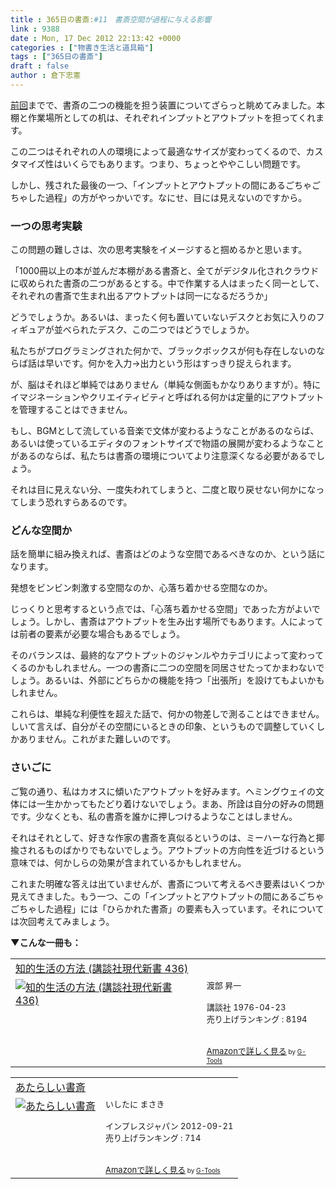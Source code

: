 ```yaml
---
title : 365日の書斎:#11　書斎空間が過程に与える影響
link : 9388
date : Mon, 17 Dec 2012 22:13:42 +0000
categories : ["物書き生活と道具箱"]
tags : ["365日の書斎"]
draft : false
author : 倉下忠憲
---
```


<a href="https://rashita.net/blog/?p=9360" target="_blank">前回</a>までで、書斎の二つの機能を担う装置についてざらっと眺めてみました。本棚と作業場所としての机は、それぞれインプットとアウトプットを担ってくれます。

この二つはそれぞれの人の環境によって最適なサイズが変わってくるので、カスタマイズ性はいくらでもあります。つまり、ちょっとややこしい問題です。

しかし、残された最後の一つ、「インプットとアウトプットの間にあるごちゃごちゃした過程」の方がやっかいです。なにせ、目には見えないのですから。

<h3>一つの思考実験</h3>
この問題の難しさは、次の思考実験をイメージすると掴めるかと思います。

「1000冊以上の本が並んだ本棚がある書斎と、全てがデジタル化されクラウドに収められた書斎の二つがあるとする。中で作業する人はまったく同一として、それぞれの書斎で生まれ出るアウトプットは同一になるだろうか」

どうでしょうか。あるいは、まったく何も置いていないデスクとお気に入りのフィギュアが並べられたデスク、この二つではどうでしょうか。

私たちがプログラミングされた何かで、ブラックボックスが何も存在しないのならば話は早いです。何かを入力→出力という形はすっきり捉えられます。

が、脳はそれほど単純ではありません（単純な側面もかなりありますが）。特にイマジネーションやクリエイティビティと呼ばれる何かは定量的にアウトプットを管理することはできません。

もし、BGMとして流している音楽で文体が変わるようなことがあるのならば、あるいは使っているエディタのフォントサイズで物語の展開が変わるようなことがあるのならば、私たちは書斎の環境についてより注意深くなる必要があるでしょう。

それは目に見えない分、一度失われてしまうと、二度と取り戻せない何かになってしまう恐れすらあるのです。
<h3>どんな空間か</h3>
話を簡単に組み換えれば、書斎はどのような空間であるべきなのか、という話になります。

発想をビンビン刺激する空間なのか、心落ち着かせる空間なのか。

じっくりと思考するという点では、「心落ち着かせる空間」であった方がよいでしょう。しかし、書斎はアウトプットを生み出す場所でもあります。人によっては前者の要素が必要な場合もあるでしょう。

そのバランスは、最終的なアウトプットのジャンルやカテゴリによって変わってくるのかもしれません。一つの書斎に二つの空間を同居させたってかまわないでしょう。あるいは、外部にどちらかの機能を持つ「出張所」を設けてもよいかもしれません。

これらは、単純な利便性を超えた話で、何かの物差しで測ることはできません。しいて言えば、自分がその空間にいるときの印象、というもので調整していくしかありません。これがまた難しいのです。

<h3>さいごに</h3>
ご覧の通り、私はカオスに傾いたアウトプットを好みます。ヘミングウェイの文体には一生かかってもたどり着けないでしょう。まあ、所詮は自分の好みの問題です。少なくとも、私の書斎を誰かに押しつけるようなことはしません。

それはそれとして、好きな作家の書斎を真似るというのは、ミーハーな行為と揶揄されるものばかりでもないでしょう。アウトプットの方向性を近づけるという意味では、何かしらの効果が含まれているかもしれません。

これまた明確な答えは出ていませんが、書斎について考えるべき要素はいくつか見えてきました。もう一つ、この「インプットとアウトプットの間にあるごちゃごちゃした過程」には「ひらかれた書斎」の要素も入っています。それについては次回考えてみましょう。

<strong>▼こんな一冊も：</strong>
<table  border="0" cellpadding="5"><tr><td colspan="2"><a href="http://www.amazon.co.jp/%E7%9F%A5%E7%9A%84%E7%94%9F%E6%B4%BB%E3%81%AE%E6%96%B9%E6%B3%95-%E8%AC%9B%E8%AB%87%E7%A4%BE%E7%8F%BE%E4%BB%A3%E6%96%B0%E6%9B%B8-436-%E6%B8%A1%E9%83%A8-%E6%98%87%E4%B8%80/dp/4061158368%3FSubscriptionId%3D15SMZCTB9V8NGR2TW082%26tag%3Drashita1000-22%26linkCode%3Dxm2%26camp%3D2025%26creative%3D165953%26creativeASIN%3D4061158368" target="_blank">知的生活の方法 (講談社現代新書 436)</a><img src="http://www.assoc-amazon.jp/e/ir?t=rashita1000-22&l=ur2&o=9" width="1" height="1" style="border: none;" alt="" /></td></tr><tr><td valign="top"><a href="http://www.amazon.co.jp/%E7%9F%A5%E7%9A%84%E7%94%9F%E6%B4%BB%E3%81%AE%E6%96%B9%E6%B3%95-%E8%AC%9B%E8%AB%87%E7%A4%BE%E7%8F%BE%E4%BB%A3%E6%96%B0%E6%9B%B8-436-%E6%B8%A1%E9%83%A8-%E6%98%87%E4%B8%80/dp/4061158368%3FSubscriptionId%3D15SMZCTB9V8NGR2TW082%26tag%3Drashita1000-22%26linkCode%3Dxm2%26camp%3D2025%26creative%3D165953%26creativeASIN%3D4061158368" target="_blank"><img src="http://ecx.images-amazon.com/images/I/41XW782AR2L._SL160_.jpg" border="0" alt="知的生活の方法 (講談社現代新書 436)" /></a></td><td valign="top"><font size="-1">渡部 昇一 <br /><br />講談社  1976-04-23<br />売り上げランキング : 8194<br /><br /><br /><a href="http://www.amazon.co.jp/%E7%9F%A5%E7%9A%84%E7%94%9F%E6%B4%BB%E3%81%AE%E6%96%B9%E6%B3%95-%E8%AC%9B%E8%AB%87%E7%A4%BE%E7%8F%BE%E4%BB%A3%E6%96%B0%E6%9B%B8-436-%E6%B8%A1%E9%83%A8-%E6%98%87%E4%B8%80/dp/4061158368%3FSubscriptionId%3D15SMZCTB9V8NGR2TW082%26tag%3Drashita1000-22%26linkCode%3Dxm2%26camp%3D2025%26creative%3D165953%26creativeASIN%3D4061158368" target="_blank">Amazonで詳しく見る</a></font><font size="-2"> by <a href="http://www.goodpic.com/mt/aws/index.html" >G-Tools</a></font></td></tr></table>

<table  border="0" cellpadding="5"><tr><td colspan="2"><a href="http://www.amazon.co.jp/%E3%81%82%E3%81%9F%E3%82%89%E3%81%97%E3%81%84%E6%9B%B8%E6%96%8E-ebook/dp/B009X8GYUK%3FSubscriptionId%3D15SMZCTB9V8NGR2TW082%26tag%3Drashita1000-22%26linkCode%3Dxm2%26camp%3D2025%26creative%3D165953%26creativeASIN%3DB009X8GYUK" target="_blank">あたらしい書斎</a><img src="http://www.assoc-amazon.jp/e/ir?t=rashita1000-22&l=ur2&o=9" width="1" height="1" style="border: none;" alt="" /></td></tr><tr><td valign="top"><a href="http://www.amazon.co.jp/%E3%81%82%E3%81%9F%E3%82%89%E3%81%97%E3%81%84%E6%9B%B8%E6%96%8E-ebook/dp/B009X8GYUK%3FSubscriptionId%3D15SMZCTB9V8NGR2TW082%26tag%3Drashita1000-22%26linkCode%3Dxm2%26camp%3D2025%26creative%3D165953%26creativeASIN%3DB009X8GYUK" target="_blank"><img src="http://ecx.images-amazon.com/images/I/51O2rPwLkvL._SL160_.jpg" border="0" alt="あたらしい書斎" /></a></td><td valign="top"><font size="-1">いしたに まさき <br /><br />インプレスジャパン  2012-09-21<br />売り上げランキング : 714<br /><br /><br /><a href="http://www.amazon.co.jp/%E3%81%82%E3%81%9F%E3%82%89%E3%81%97%E3%81%84%E6%9B%B8%E6%96%8E-ebook/dp/B009X8GYUK%3FSubscriptionId%3D15SMZCTB9V8NGR2TW082%26tag%3Drashita1000-22%26linkCode%3Dxm2%26camp%3D2025%26creative%3D165953%26creativeASIN%3DB009X8GYUK" target="_blank">Amazonで詳しく見る</a></font><font size="-2"> by <a href="http://www.goodpic.com/mt/aws/index.html" >G-Tools</a></font></td></tr></table>

